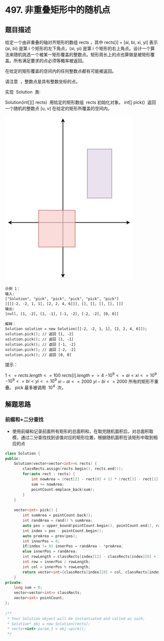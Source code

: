 # 497. 非重叠矩形中的随机点

## 题目描述

给定一个由非重叠的轴对齐矩形的数组 rects ，其中 rects[i] = [ai, bi, xi, yi] 表示 (ai, bi) 是第 i 个矩形的左下角点，(xi, yi) 是第 i 个矩形的右上角点。设计一个算法来随机挑选一个被某一矩形覆盖的整数点。矩形周长上的点也算做是被矩形覆盖。所有满足要求的点必须等概率被返回。

在给定的矩形覆盖的空间内的任何整数点都有可能被返回。

请注意  ，整数点是具有整数坐标的点。

实现  Solution  类:

Solution(int[][] rects)  用给定的矩形数组  rects 初始化对象。
int[] pick()  返回一个随机的整数点 [u, v] 在给定的矩形所覆盖的空间内。

![](./497.jpg)

```
示例 1：
输入:
["Solution", "pick", "pick", "pick", "pick", "pick"]
[[[[-2, -2, 1, 1], [2, 2, 4, 6]]], [], [], [], [], []]
输出:
[null, [1, -2], [1, -1], [-1, -2], [-2, -2], [0, 0]]

解释：
Solution solution = new Solution([[-2, -2, 1, 1], [2, 2, 4, 6]]);
solution.pick(); // 返回 [1, -2]
solution.pick(); // 返回 [1, -1]
solution.pick(); // 返回 [-1, -2]
solution.pick(); // 返回 [-2, -2]
solution.pick(); // 返回 [0, 0]
```

提示：

$1 <= rects.length <= 100$
$rects[i].length == 4$
$-10^9 <= ai < xi <= 10^9$
$-10^9 <= bi < yi <= 10^9$
$xi - ai <= 2000$
$yi - bi <= 2000$
所有的矩形不重叠。
pick 最多被调用  $10^4$  次。

## 解题思路

### 前缀和+二分查找

- 使用前缀和记录前面所有矩形的总面积和，在取完随机面积后，对总面积取模，通过二分查找找到该值对应的矩形位置，根据随机面积在该矩形中取到相应的点

```cpp
class Solution {
public:
    Solution(vector<vector<int>>& rects) {
        classRects.assign(rects.begin(), rects.end());
        for(auto rect : rects) {
            int nowArea = (rect[2] - rect[0] + 1) * (rect[3] - rect[1] + 1);
            sum += nowArea;
            pointCount.emplace_back(sum);
        }
    }

    vector<int> pick() {
        int sumArea = pointCount.back();
        int randArea = rand() % sumArea;
        auto pos = upper_bound(pointCount.begin(), pointCount.end(), randArea);
        int index = pos - pointCount.begin();
        auto preArea = prev(pos);
        int innerPos = 0;
        if(index != 0) innerPos = randArea - *preArea;
        else innerPos = randArea;
        int rowLength = classRects[index][2] - classRects[index][0] + 1;
        int row = innerPos / rowLength;
        int col = innerPos % rowLength;
        return vector<int>{classRects[index][0] + col, classRects[index][1] + row};
    }
private:
    long sum = 0;
    vector<vector<int>> classRects;
    vector<int> pointCount;
};

/**
 * Your Solution object will be instantiated and called as such:
 * Solution* obj = new Solution(rects);
 * vector<int> param_1 = obj->pick();
 */
```
